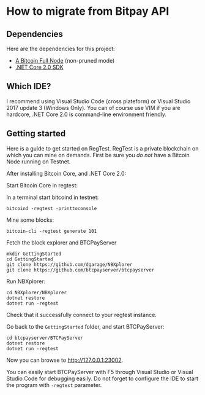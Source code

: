 # How to migrate from Bitpay API

## Dependencies

Here are the dependencies for this project:

* [A Bitcoin Full Node](bitcoin.org/en/download) (non-pruned mode)
* [.NET Core 2.0 SDK](https://microsoft.com/net/core/)

## Which IDE?

I recommend using Visual Studio Code (cross plateform) or Visual Studio 2017 update 3 (Windows Only). You can of course use VIM if you are hardcore, .NET Core 2.0 is command-line environment friendly.

## Getting started

Here is a guide to get started on RegTest.
RegTest is a private blockchain on which you can mine on demands.
First be sure you *do not* have a Bitcoin Node running on Testnet.

After installing Bitcoin Core, and .NET Core 2.0:

Start Bitcoin Core in regtest:

In a terminal start bitcoind in testnet:
```
bitcoind -regtest -printtoconsole
```
Mine some blocks:
```
bitcoin-cli -regtest generate 101
```

Fetch the block explorer and BTCPayServer

```
mkdir GettingStarted
cd GettingStarted
git clone https://github.com/dgarage/NBXplorer
git clone https://github.com/btcpayserver/btcpayserver
```

Run NBXplorer:
```
cd NBXplorer/NBXplorer
dotnet restore
dotnet run -regtest
```

Check that it successfully connect to your regtest instance.

Go back to the `GettingStarted` folder, and start BTCPayServer:
```
cd btcpayserver/BTCPayServer
dotnet restore
dotnet run -regtest
```

Now you can browse to http://127.0.0.1:23002.

You can easily start BTCPayServer with F5 through Visual Studio or Visual Studio Code for debugging easily.
Do not forget to configure the IDE to start the program with `-regtest` parameter.